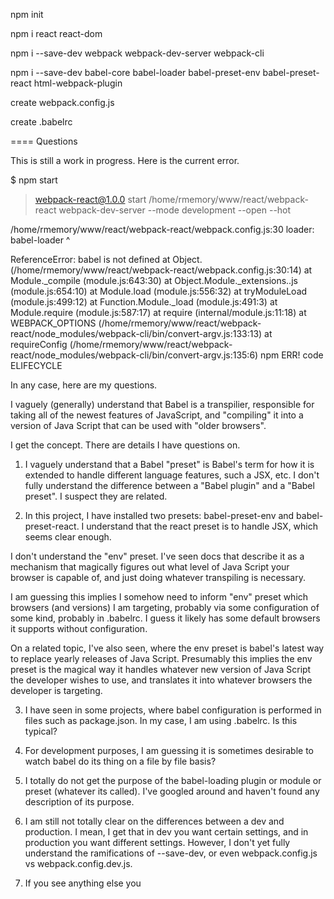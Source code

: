 npm init

npm i react react-dom

npm i --save-dev webpack webpack-dev-server webpack-cli

npm i --save-dev babel-core babel-loader babel-preset-env babel-preset-react html-webpack-plugin

create webpack.config.js

create .babelrc


==== Questions

This is still a work in progress. Here is the current error.

$ npm start

> webpack-react@1.0.0 start /home/rmemory/www/react/webpack-react
> webpack-dev-server --mode development --open --hot

/home/rmemory/www/react/webpack-react/webpack.config.js:30
                                        loader: babel-loader
                                                ^

ReferenceError: babel is not defined
    at Object.<anonymous> (/home/rmemory/www/react/webpack-react/webpack.config.js:30:14)
    at Module._compile (module.js:643:30)
    at Object.Module._extensions..js (module.js:654:10)
    at Module.load (module.js:556:32)
    at tryModuleLoad (module.js:499:12)
    at Function.Module._load (module.js:491:3)
    at Module.require (module.js:587:17)
    at require (internal/module.js:11:18)
    at WEBPACK_OPTIONS (/home/rmemory/www/react/webpack-react/node_modules/webpack-cli/bin/convert-argv.js:133:13)
    at requireConfig (/home/rmemory/www/react/webpack-react/node_modules/webpack-cli/bin/convert-argv.js:135:6)
npm ERR! code ELIFECYCLE


In any case, here are my questions.

I vaguely (generally) understand that Babel is a transpilier, responsible for taking all of the newest features of JavaScript, and "compiling" it into a version of Java Script that can be used with "older browsers".

I get the concept. There are details I have questions on.

1) I vaguely understand that a Babel "preset" is Babel's term for how it is extended to handle different language features, such a JSX, etc. I don't fully understand the difference between a "Babel plugin" and a "Babel preset". I suspect they are related.

2) In this project, I have installed two presets: babel-preset-env and babel-preset-react. I understand that the react preset is to handle JSX, which seems clear enough. 

I don't understand the "env" preset. I've seen docs that describe it as a mechanism that magically figures out what level of Java Script your browser is capable of, and just doing whatever transpiling is necessary.

I am guessing this implies I somehow need to inform "env" preset which browsers (and versions) I am targeting, probably via some configuration of some kind, probably in .babelrc. I guess it likely has some default browsers it supports without configuration. 

On a related topic, I've also seen, where the env preset is babel's latest way to replace yearly releases of Java Script. Presumably this implies the env preset is the magical way it handles whatever new version of Java Script the developer wishes to use, and translates it into whatever browsers the developer is targeting. 

3) I have seen in some projects, where babel configuration is performed in files such as package.json. In my case, I am using .babelrc. Is this typical? 

4) For development purposes, I am guessing it is sometimes desirable to watch babel do its thing on a file by file basis?

5) I totally do not get the purpose of the babel-loading plugin or module or preset (whatever its called). I've googled around and haven't found any description of its purpose.

6) I am still not totally clear on the differences between a dev and production. I mean, I get that in dev you want certain settings, and in production you want different settings. However, I don't yet fully understand the ramifications of --save-dev, or even webpack.config.js vs webpack.config.dev.js.

7) If you see anything else you